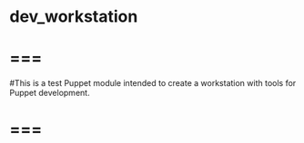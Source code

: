 # dev_workstation
# ===
#This is a test Puppet module intended to create a workstation with tools for Puppet development.
# ===
